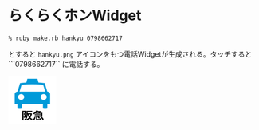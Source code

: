 # らくらくホンWidget

```
% ruby make.rb hankyu 0798662717
```

とすると ```hankyu.png``` アイコンをもつ電話Widgetが生成される。タッチすると ```0798662717`` に電話する。

![](hankyu.png)


